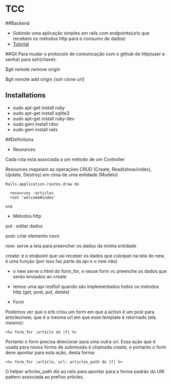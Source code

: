 # TCC

##Backend

* Subindo uma aplicação simples em rails com endpoints(urls que recebem os metodos http para o consumo de dados)
* [Tutorial](http://guides.rubyonrails.org/getting_started.html)

##Git
Para mudar o protocolo de comunicação com o github de http(user e senha) para ssh(chave):

$git remote remove origin

$git remote add origin {ssh clone url}

## Installations
* sudo apt-get install ruby
* sudo apt-get install sqlite3
* sudo apt-get install ruby-dev
* sudo gem install rdoc
* sudo gem install rails

##Definitions

* Resources

Cada rota esta associada a um método de um Controller

Resources mapeiam as operações CRUD (Create, Read(show/index), Update, Destroy) em cima de uma entidade (Modelo)

```
Rails.application.routes.draw do
 
  resources :articles
  root 'welcome#index'
  
end
```

* Métodos http

put : editar dados

post: criar elemento novo

new: serve a tela para preencher os dados da minha entidade

create: é o endpoint que vai receber os dados que coloquei na tela do new, é uma função (por isso faz parte da api e o new não)

- o new serve o html do form_for, e nesse form vc preenche os dados que serão enviados ao create 

- temos uma api restfull quando são implementados todos os metodos http (get, post, put, delete)


* Form

Podemos ver que o erb criou um form em que a action é um post para articles/new, que é a mesma url em que esse template é retornado (ela mesmo):

```
<%= form_for :article do |f| %>
```

Portanto o form precisa direcionar para uma outra url. Essa ação que é usada para novos forms de submissão é chamada create, e portanto o form deve apontar para esta ação, desta forma:

```
<%= form_for :article, url: articles_path do |f| %>
```

O helper articles_path diz ao rails para apontar para a forma padrão do URI pattern associada ao prefixo articles. 

